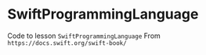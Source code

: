 # SwiftProgrammingLanguage

Code to lesson `SwiftProgrammingLanguage`
From `https://docs.swift.org/swift-book/`


